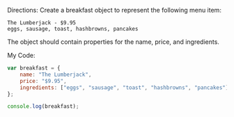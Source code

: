 Directions:
Create a breakfast object to represent the following menu item:
```
The Lumberjack - $9.95
eggs, sausage, toast, hashbrowns, pancakes
```

The object should contain properties for the name, price, and ingredients.

My Code:
```javascript
var breakfast = {
	name: "The Lumberjack",
	price: "$9.95",
	ingredients: ["eggs", "sausage", "toast", "hashbrowns", "pancakes"]
}; 

console.log(breakfast);
```
